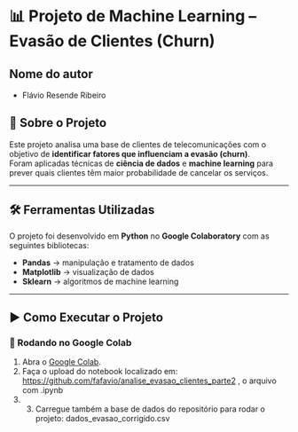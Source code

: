 # 📊 Projeto de Machine Learning – Evasão de Clientes (Churn)
##  Nome do autor
- Flávio Resende Ribeiro
  
## 📌 Sobre o Projeto
Este projeto analisa uma base de clientes de telecomunicações com o objetivo de **identificar fatores que influenciam a evasão (churn)**.  
Foram aplicadas técnicas de **ciência de dados** e **machine learning** para prever quais clientes têm maior probabilidade de cancelar os serviços.

---

## 🛠️ Ferramentas Utilizadas
O projeto foi desenvolvido em **Python** no **Google Colaboratory** com as seguintes bibliotecas:

- **Pandas** → manipulação e tratamento de dados  
- **Matplotlib** → visualização de dados  
- **Sklearn** → algoritmos de machine learning  
---

## ▶️ Como Executar o Projeto

### 🔹 Rodando no Google Colab
1. Abra o [Google Colab](https://colab.research.google.com/).  
2. Faça o upload do notebook localizado em: https://github.com/fafavio/analise_evasao_clientes_parte2 , o arquivo com .ipynb
3. 3. Carregue também a base de dados do repositório para rodar o projeto: dados_evasao_corrigido.csv




